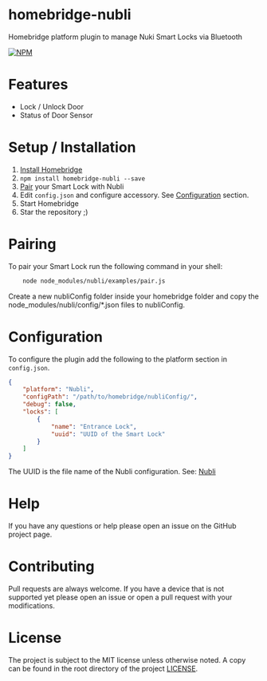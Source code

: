[Install Homebridge]: https://github.com/nfarina/homebridge#installation
[Configuration]: #Configuration


# homebridge-nubli

Homebridge platform plugin to manage Nuki Smart Locks via Bluetooth

[![NPM](https://nodei.co/npm/homebridge-nubli.png?compact=true)](https://npmjs.org/package/homebridge-nubli)

# Features
* Lock / Unlock Door
* Status of Door Sensor

# Setup / Installation
1. [Install Homebridge]
2. `npm install homebridge-nubli --save`
3. [Pair](#pairing) your Smart Lock with Nubli
4. Edit `config.json` and configure accessory. See [Configuration](#configuration) section.
4. Start Homebridge
5. Star the repository ;)

# Pairing
To pair your Smart Lock run the following command in your shell:
```bash
    node node_modules/nubli/examples/pair.js
```
Create a new nubliConfig folder inside your homebridge folder and copy the node_modules/nubli/config/*.json files to nubliConfig.

# Configuration

To configure the plugin add the following to the platform section in `config.json`.

```json
{
    "platform": "Nubli",
    "configPath": "/path/to/homebridge/nubliConfig/",
    "debug": false,
    "locks": [
        {
            "name": "Entrance Lock",
            "uuid": "UUID of the Smart Lock"
        }
    ]
}
```

The UUID is the file name of the Nubli configuration.
See: [Nubli](https://github.com/henry-spanka/nubli)

# Help
If you have any questions or help please open an issue on the GitHub project page.

# Contributing
Pull requests are always welcome. If you have a device that is not supported yet please open an issue or open a pull request with
your modifications.

# License
The project is subject to the MIT license unless otherwise noted. A copy can be found in the root directory of the project [LICENSE](LICENSE).
